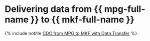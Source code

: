 # Delivering data from {{ mpg-full-name }} to {{ mkf-full-name }}

{% include notitle [CDC from MPG to MKF with Data Transfer](../../_tutorials/dataplatform/kafka-cdc-data-transfer.md) %}

